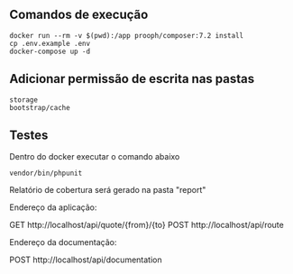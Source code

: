 ## Comandos de execução
```
docker run --rm -v $(pwd):/app prooph/composer:7.2 install
cp .env.example .env
docker-compose up -d
```

## Adicionar permissão de escrita nas pastas
```
storage
bootstrap/cache
```

## Testes
Dentro do docker executar o comando abaixo
```
vendor/bin/phpunit
```
Relatório de cobertura será gerado na pasta "report"

Endereço da aplicação:

GET http://localhost/api/quote/{from}/{to}
POST http://localhost/api/route

Endereço da documentação:

POST http://localhost/api/documentation